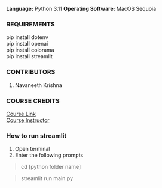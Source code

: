 **Language:** Python 3.11 
**Operating Software:** MacOS Sequoia 

### REQUIREMENTS <br/>
pip install dotenv <br/>
pip install openai <br/>
pip install colorama <br/>
pip install streamlit <br/>


### CONTRIBUTORS <br/>
1. Navaneeth Krishna <br/>



### COURSE CREDITS <br/>
[Course Link](https://www.linkedin.com/learning/openai-api-for-python-developers) <br/>
[Course Instructor](https://www.linkedin.com/learning/instructors/sandy-ludosky) <br/>

### How to run streamlit <br/>
1. Open terminal 
2. Enter the following prompts 

>cd [python folder name]

>streamlit run main.py
